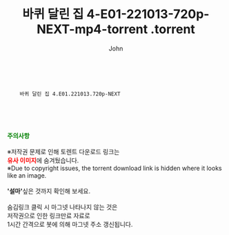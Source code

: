 ﻿---
layout: post
title:  "                   바퀴 달린 집 4-E01-221013-720p-NEXT-mp4-torrent                .torrent"
author: John
categories: [ TV ]
tags: [  ]
image:  
description: "                   바퀴 달린 집 4-E01-221013-720p-NEXT-mp4-torrent                 torrent 정보 공유"
toc: true
toc_sticky: true
---

<br>

        바퀴 달린 집 4.E01.221013.720p-NEXT  
    
<br><br><br>
<p data-ke-size="size16"><b><span style="color: green;">주의사항</span></b><br /><br />※저작권 문제로 인해 토렌트 다운로드 링크는<br /><b><span style="color: red;">유사 이미지</span></b>에 숨겨뒀습니다.<br />※Due to copyright issues, the torrent download link is hidden where it looks like an image.<br /><br /><b>'설마'</b>싶은 것까지 확인해 보세요.<br /><br />숨김링크 클릭 시 마그넷 나타나지 않는 것은<br />저작권으로 인한 링크만료 자료로<br />1시간 간격으로 봇에 의해 마그넷 주소 갱신됩니다.</p>
